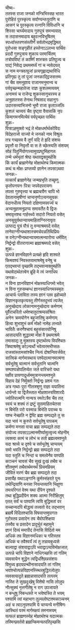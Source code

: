 भीष्मः-  
ततस्स राजा जनको मन्त्रिभिस्सह भारत  
पुरोहितं पुरस्कृत्य सर्वाण्यन्तःपुराणि च  
आसनं च पुरस्कृत्य रत्नानि विविधानि च  
शिरसा चार्घ्यमादाय गुरुपुत्रं समभ्ययात्  
स तदासनमादाय बहुरत्नविभूषितम्  
स्पर्ध्यास्तरणसंस्तीर्णं सर्वतोभद्रमृद्धिमत्  
पुरोधसा सङ्गृहीतं हस्तेनाऽऽलभ्य पार्थिवः  
प्रददौ गुरुपुत्राय शुकाय परमार्चितम्  
तत्रोपविष्टं तं कार्ष्णिं शास्त्रतः प्रतिपूज्य च  
पाद्यं निवेद्य प्रथममर्घ्यं गां च न्यवेदयत्  
स नाम मन्त्रवत्पूजां प्रत्यगृह्णाद्यथाविधि  
प्रतिगृह्य तु तां पूजां जनकाद्द्विजसत्तमः  
गां चैव समनुज्ञाय राजानमनुमान्य च  
पर्यपृच्छन्महातेजा राज्ञः कुशलमव्ययम्  
अनामयं च राजेन्द्र शुकस्सानुचरस्य ह  
अनुज्ञातस्स तेनाथ निषसाद सहानुगः  
उदारसत्त्वाभिजनो भूमौ राजा कृताञ्जलिः  
कुशलं चाव्ययं चैव पृष्ट्वा वैयासकिं नृपः  
किमागमनमित्येवं पर्यपृच्छत पार्थिवः  
शुकः-  
पित्राऽहमुक्तो भद्रं ते मोक्षधर्मार्थकोविदः  
विदेहराजो याज्यो मे जनको नाम विश्रुतः  
तत्र गच्छस्व वै तूर्णं यदि ते हृदि संशयः  
प्रवृत्तौ वा निवृत्तौ वा स ते च्छेत्स्यति संशयम्  
सोहं पितुर्नियोगात्त्वामुपप्रष्टुमिहागतः  
तन्मे धर्मभृतां श्रेष्ठ यथावद्वक्तुमर्हसि  
किं कार्यं ब्राह्मणेनेह मोक्षार्थश्च किमात्मकः  
कथं च मोक्षः प्राप्तव्यो ज्ञानेन तपसाऽथवा  
जनकः-  
यत्कार्यं ब्राह्मणेनेह जन्मप्रभृति तच्छृणु  
कृतोपनयनः पित्रा जपवेदपरायणः  
तपसा गुरुवृत्त्या च ब्रह्मचर्येण चापि भो  
देवतानामृषीणां चाप्यनृणोऽप्यनसूयकः  
वेदानधीत्य नियतो दक्षिणामपवर्ज्य च  
अभ्यनुज्ञामनुप्राप्य समावर्तेत वै द्विजः  
समावृत्तश्च गार्हस्थ्ये सदारो नियतो वसेत्  
अनसूयुर्यथान्यायमाहिताग्निरनावृतः  
उत्पाद्य पुत्रं पौत्रं तु वन्याश्रमपदे वसेत्  
तानेवाग्नीन्यथाशास्त्रमर्चयन्नतिथिप्रियः  
स वनेऽग्नीन्यथान्यायमात्मन्यारोप्य धर्मवित्  
निर्द्वन्द्वो वीतरागात्मा ब्रह्माश्रमपदे वसेत्  
शुकः-  
उत्पन्ने ज्ञानविज्ञाने प्रत्यक्षे हृदि शाश्वते  
किमवश्यं निवस्तव्यमाश्रमेषु वनेषु च  
एतद्भवन्तं पृच्छामि तद्भवान्वक्तुमर्हति  
यथावेदार्थतत्त्वेन ब्रूहि मे त्वं जनाधिप  
जनकः-  
न विना ज्ञानविज्ञानं मोक्षस्याधिगमो भवेत्  
न विना गुरुसम्बन्धं ज्ञानस्याधिगमस्स्मृतः  
आचार्यः प्लाविता तस्य ज्ञानं प्लव इहोच्यते  
विज्ञानकृतकृत्यस्तु तीर्णस्तदुभयं त्यजेत्  
अनुच्छेदाय लोकानामनुच्छेदाय कर्मणाम्  
पूर्वैराचरितो धर्मश्चातुराश्रम्यसंश्रितः  
अनेन क्रमयोगेन बहुजातिषु कर्मणाम्  
हित्वा शुभाशुभं कर्म मोक्षो नामेह लभ्यते  
भावितैः करणैश्चायं बहुसंसारयोनिषु  
आसादयति शुद्धात्मा मोक्षं वै प्रथमाश्रमे  
तमासाद्य तु मुक्तस्य दृष्टार्थस्य विपश्चितः  
त्रिष्वाश्रमेषु कोऽन्वर्थो भवेत्परमभीप्सतः  
राजसांस्तामसांश्चैव नित्यं दोषान्विवर्जयेत्  
सात्विकं मार्गमास्थाय पश्येदात्मानमात्मना  
सर्वभूतेषु चात्मानं सर्वभूतानि चात्मनि  
सम्पश्यन्नोपलिप्येत जले वारिचरो यथा  
पक्षीव प्रायणादूर्ध्वममुत्रानन्त्यमश्नुते  
विहाय देहं निर्मुक्तो निर्द्वन्द्वः प्रशमं गतः  
अत्र गाथाः पुरा गीताश्शृणु राज्ञा ययातिना  
धार्यन्तो या द्विजैस्तात मोक्षशास्त्रविशारदैः  
ज्योतिरात्मनि नान्यत्र रमतेऽत्रैव चैव तत्  
स्वयं च शक्यं तं द्रष्टुं सुसमाहितचेतसा  
न बिभेति परो यस्मान्न बिभेति पराच्च यः  
यश्च नेच्छति न द्वेष्टि ब्रह्म सम्पद्यते तु सः  
यदा भावं न कुरुते सर्वभूतेषु पापकम्  
कर्मणा मनसा वाचा ब्रह्म सम्पद्यते तदा  
संयोज्य तपसाऽऽत्मानमीर्ष्यामुत्सृज्य मोहनीम्  
त्यक्त्वा कामं च लोभं च ततो ब्रह्मत्वमश्नुते  
यदा श्राव्ये च दृश्ये च सर्वभूतेषु चाप्ययम्  
समो भवति निर्द्वन्द्वो ब्रह्म सम्पद्यते तदा  
यदा स्तुतिं च निन्दां च समत्वेनैव पश्यति  
काञ्चनं चायसं चैव सुखं दुःखं तथैव च  
शीतमुष्णं तथैवार्थमनर्थं प्रियमप्रियम्  
जीवितं मरणं चैव ब्रह्म सम्पद्यते तदा  
प्रसार्येह यथाऽङ्गानि कूर्मस्संहरते पुनः  
तथेन्द्रियाणि मनसा नियन्तव्यानि भिक्षुणा  
तमःपरिगतं वेश्म यथा दीपेन दृश्यते  
तथा बुद्धिप्रदीपेन शक्य आत्मा निरीक्षितुम्  
एतत् सर्वं च पश्यामि त्वयि बुद्धिमतां वर  
यच्चान्यदपि बोद्धव्यं तत्त्वतो वेद तद्भवान्  
ब्रह्मर्षे विदितश्चासि विषयान्तमुपागतः  
गुरोस्तव प्रसादेन तव चैवोपशिक्षया  
तस्यैव च प्रसादेन प्रादुर्भूतं महामुने  
ज्ञानं दिव्यं ममापीदं तेनासि विदितो मम  
अधिकं तव विज्ञानमधिका च गतिस्तव  
अधिकं च तवैश्वर्यं त्वं तु तन्नावबुध्यसे  
बाल्याद्वा संशयाद्वाऽपि भवाद्वाऽप्यविमोक्षजात्  
उत्पन्ने चापि विज्ञाने नाधिगच्छसि तां गतिम्  
व्यवसायेन शुद्धेन त्वद्विधश्छिन्नसंशयः  
विमुच्य हृदयग्रन्थीनासादयति तां गतिम्  
भवांश्चोत्पन्नविज्ञानस्स्थिरबुद्धिरलोलुपः  
व्यवसायादृते ब्रह्मन्नासादयति तत्परम्  
नास्ति ते सुखदुःखेषु विशेषो नासि लोलुपः  
नौत्सुक्यं नृत्तगीतेषु न राग उपजायते  
न बन्धुषु निबन्धस्ते न भयेष्वस्ति ते भयम्  
पश्यामि त्वां महाभाग तुल्यलोष्टाश्मकाञ्चनम्  
अहं च त्वाऽनुपश्यामि ये चाप्यन्ये मनीषिणः  
आस्थितं परमं मार्गमक्षयं तमनामयम्  
यत्फलं ब्राह्मणस्येह मोक्षार्थश्च यदात्मकः  
तस्मिन्प्रवर्तसे ब्रह्मन्किमन्यत्परिपृच्छसि  
